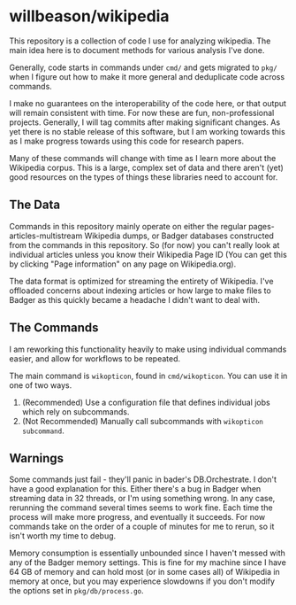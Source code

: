 # willbeason/wikipedia

This repository is a collection of code I use for analyzing wikipedia. The main
idea here is to document methods for various analysis I've done.

Generally, code starts in commands under `cmd/` and gets migrated to `pkg/` when
I figure out how to make it more general and deduplicate code across commands.

I make no guarantees on the interoperability of the code here, or that output
will remain consistent with time. For now these are fun, non-professional
projects. Generally, I will tag commits after making significant changes.
As yet there is no stable release of this software, but I am working towards
this as I make progress towards using this code for research papers.

Many of these commands will change with time as I learn more about the Wikipedia
corpus. This is a large, complex set of data and there aren't (yet) good
resources on the types of things these libraries need to account for.

## The Data

Commands in this repository mainly operate on either the regular
pages-articles-multistream Wikipedia dumps, or Badger databases constructed from
the commands in this repository. So (for now) you can't really look at
individual articles unless you know their Wikipedia Page ID (You can get this by
clicking "Page information" on any page on Wikipedia.org).

The data format is optimized for streaming the entirety of Wikipedia. I've
offloaded concerns about indexing articles or how large to make files to Badger
as this quickly became a headache I didn't want to deal with.

## The Commands

I am reworking this functionality heavily to make using individual commands
easier, and allow for workflows to be repeated.

The main command is `wikopticon`, found in `cmd/wikopticon`. You can use it
in one of two ways.

1. (Recommended) Use a configuration file that defines individual jobs which
    rely on subcommands.
2. (Not Recommended) Manually call subcommands with `wikopticon subcommand`.

## Warnings

Some commands just fail - they'll panic in bader's DB.Orchestrate. I don't have
a good explanation for this. Either there's a bug in Badger when streaming data
in 32 threads, or I'm using something wrong. In any case, rerunning the command
several times seems to work fine. Each time the process will make more progress,
and eventually it succeeds. For now commands take on the order of a couple of
minutes for  me to rerun, so it isn't worth my time to debug.

Memory consumption is essentially unbounded since I haven't messed with any of
the Badger memory settings. This is fine for my machine since I have 64 GB of
memory and can hold most (or in some cases all) of Wikipedia in memory at once,
but you may experience slowdowns if you don't modify the options set in
`pkg/db/process.go`.
